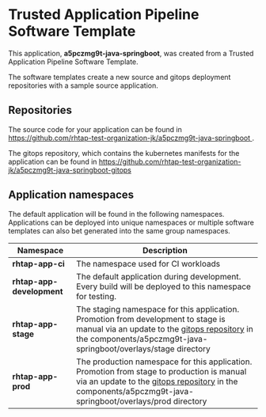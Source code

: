 # Trusted Application Pipeline Software Template

This application, **a5pczmg9t-java-springboot**, was created from a Trusted Application Pipeline Software Template.

The software templates create a new source and gitops deployment repositories with a sample source application. 

## Repositories

The source code for your application can be found in [https://github.com/rhtap-test-organization-jk/a5pczmg9t-java-springboot ](https://github.com/rhtap-test-organization-jk/a5pczmg9t-java-springboot ).
 
The gitops repository, which contains the kubernetes manifests for the application can be found in 
[https://github.com/rhtap-test-organization-jk/a5pczmg9t-java-springboot-gitops ](https://github.com/rhtap-test-organization-jk/a5pczmg9t-java-springboot-gitops ) 

## Application namespaces 

The default application will be found in the following namespaces. Applications can be deployed into unique namespaces or multiple software templates can also bet generated into the same group namespaces.  

|  Namespace   |  Description   |  
| -------- | -------- |
| **rhtap-app-ci** | The namespace used for CI workloads |
| **rhtap-app-development** | The default application during development. Every build will be deployed to this namespace for testing. |
| **rhtap-app-stage** | The staging namespace for this application. Promotion from development to stage is manual via an update to the [gitops repository](https://github.com/rhtap-test-organization-jk/a5pczmg9t-java-springboot-gitops ) in the components/a5pczmg9t-java-springboot/overlays/stage directory |
| **rhtap-app-prod** | The production namespace for this application. Promotion from stage to production is manual via an update to the [gitops repository](https://github.com/rhtap-test-organization-jk/a5pczmg9t-java-springboot-gitops ) in the components/a5pczmg9t-java-springboot/overlays/prod directory |